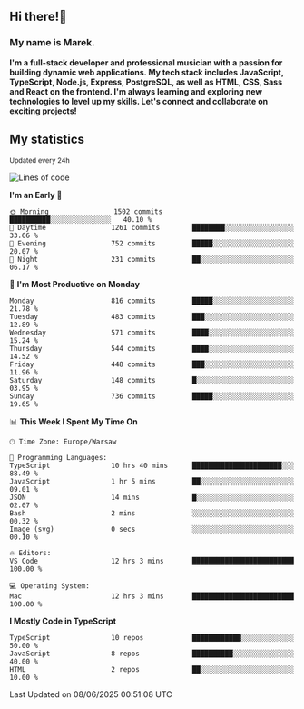 ## Hi there!👋 ##
### My name is Marek. ###

**I'm a full-stack developer and professional musician with a passion for building dynamic web applications. My tech stack includes JavaScript, TypeScript, Node.js, Express, PostgreSQL, as well as HTML, CSS, Sass and React on the frontend. I'm always learning and exploring new technologies to level up my skills. Let's connect and collaborate on exciting projects!**

## My statistics ##
<sub>Updated every 24h</sub>
<!--START_SECTION:waka-->
![Lines of code](https://img.shields.io/badge/From%20Hello%20World%20I%27ve%20Written-359.6%20thousand%20lines%20of%20code-blue)

**I'm an Early 🐤** 

```text
🌞 Morning                1502 commits        ██████████░░░░░░░░░░░░░░░   40.10 % 
🌆 Daytime                1261 commits        ████████░░░░░░░░░░░░░░░░░   33.66 % 
🌃 Evening                752 commits         █████░░░░░░░░░░░░░░░░░░░░   20.07 % 
🌙 Night                  231 commits         ██░░░░░░░░░░░░░░░░░░░░░░░   06.17 % 
```
📅 **I'm Most Productive on Monday** 

```text
Monday                   816 commits         █████░░░░░░░░░░░░░░░░░░░░   21.78 % 
Tuesday                  483 commits         ███░░░░░░░░░░░░░░░░░░░░░░   12.89 % 
Wednesday                571 commits         ████░░░░░░░░░░░░░░░░░░░░░   15.24 % 
Thursday                 544 commits         ████░░░░░░░░░░░░░░░░░░░░░   14.52 % 
Friday                   448 commits         ███░░░░░░░░░░░░░░░░░░░░░░   11.96 % 
Saturday                 148 commits         █░░░░░░░░░░░░░░░░░░░░░░░░   03.95 % 
Sunday                   736 commits         █████░░░░░░░░░░░░░░░░░░░░   19.65 % 
```


📊 **This Week I Spent My Time On** 

```text
🕑︎ Time Zone: Europe/Warsaw

💬 Programming Languages: 
TypeScript               10 hrs 40 mins      ██████████████████████░░░   88.49 % 
JavaScript               1 hr 5 mins         ██░░░░░░░░░░░░░░░░░░░░░░░   09.01 % 
JSON                     14 mins             █░░░░░░░░░░░░░░░░░░░░░░░░   02.07 % 
Bash                     2 mins              ░░░░░░░░░░░░░░░░░░░░░░░░░   00.32 % 
Image (svg)              0 secs              ░░░░░░░░░░░░░░░░░░░░░░░░░   00.10 % 

🔥 Editors: 
VS Code                  12 hrs 3 mins       █████████████████████████   100.00 % 

💻 Operating System: 
Mac                      12 hrs 3 mins       █████████████████████████   100.00 % 
```

**I Mostly Code in TypeScript** 

```text
TypeScript               10 repos            ████████████░░░░░░░░░░░░░   50.00 % 
JavaScript               8 repos             ██████████░░░░░░░░░░░░░░░   40.00 % 
HTML                     2 repos             ██░░░░░░░░░░░░░░░░░░░░░░░   10.00 % 
```




 Last Updated on 08/06/2025 00:51:08 UTC
<!--END_SECTION:waka-->

<!--
**MarekSax/MarekSax** is a ✨ _special_ ✨ repository because its `README.md` (this file) appears on your GitHub profile.

Here are some ideas to get you started:

- 🔭 I’m currently working on ...
- 🌱 I’m currently learning ...
- 👯 I’m looking to collaborate on ...
- 🤔 I’m looking for help with ...
- 💬 Ask me about ...
- 📫 How to reach me: ...
- 😄 Pronouns: ...
- ⚡ Fun fact: ...
-->
